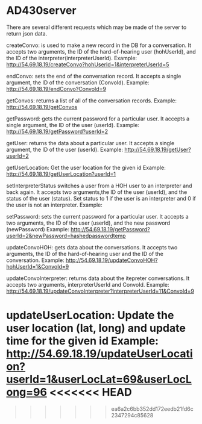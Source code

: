 # AD430server
There are several different requests which may be made of the server to return json data.

createConvo: is used to make a new record in the DB for a conversation. It accepts two arguments, the ID of the hard-of-hearing user (hohUserId), and the ID of the interpreter(interpreterUserId).
Example: http://54.69.18.19/createConvo?hohUserId=1&interpreterUserId=5

endConvo: sets the end of the conversation record. It accepts a single argument, the ID of the conversation (ConvoId).
Example: http://54.69.18.19/endConvo?ConvoId=9

getConvos: returns a list of all of the conversation records.
Example: http://54.69.18.19/getConvos

getPassword: gets the current password for a particular user. It accepts a single argument, the ID of the user (userId).
Example: http://54.69.18.19/getPassword?userId=2

getUser: returns the data about a particular user. It accepts a single argument, the ID of the user (userId).
Example: http://54.69.18.19/getUser?userId=2

getUserLocation: Get the user location for the given id
Example: http://54.69.18.19/getUserLocation?userId=1

setInterpreterStatus switches a user from a HOH user to an interpreter and back again. It accepts two arguments,the ID of the user (userId), and the status of the user (status). Set status to 1 if the user is an interpreter and 0 if the user is not an interpreter.
Example:

setPassword: sets the current password for a particular user. It accepts a two arguments, the ID of the user (userId), and the new password   (newPassword)
Example: http://54.69.18.19/getPassword?userId=2&newPassword=hashedpasswordtemp

updateConvoHOH: gets data about the conversations. It accepts two arguments, the ID of the hard-of-hearing user and the ID of the conversation.
Example: http://54.69.18.19/updateConvoHOH?hohUserId=1&ConvoId=9

updateConvoInterpreter: returns data about the itepreter conversations. It accepts two arguments, interpreterUserId and ConvoId.
Example: http://54.69.18.19/updateConvoInterpreter?interpreterUserId=11&ConvoId=9

updateUserLocation: Update the user location (lat, long) and update time for the given id
Example: http://54.69.18.19/updateUserLocation?userId=1&userLocLat=69&userLocLong=96
<<<<<<< HEAD
=======

>>>>>>> ea6a2c6bb352dd172eedb21fd6c2347294c85628
